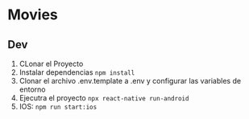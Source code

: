 # Movies

## Dev

1. CLonar el Proyecto
2. Instalar dependencias `npm install`
2. Clonar el archivo .env.template a .env y configurar las variables de entorno
4. Ejecutra el proyecto `npx react-native run-android`
5. IOS: `npm run start:ios` 